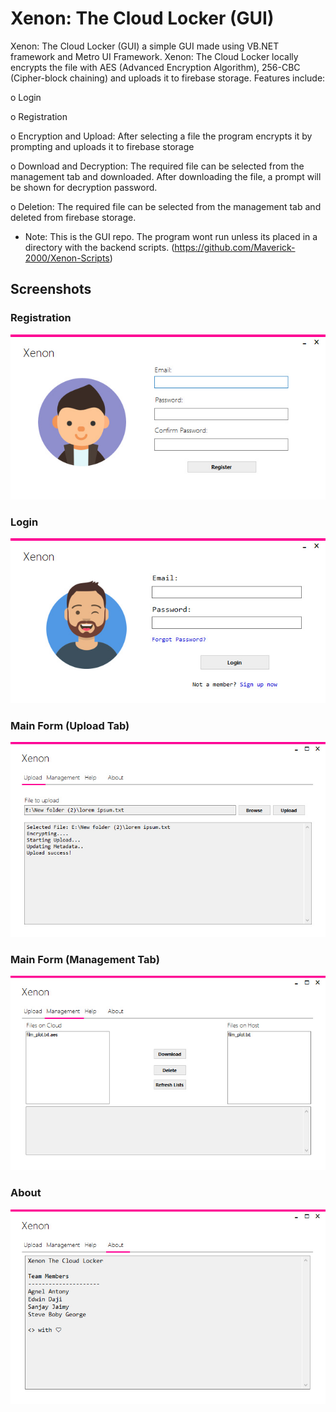 <h1>Xenon: The Cloud Locker (GUI)</h1>
 
 Xenon: The Cloud Locker (GUI) a simple GUI made using VB.NET framework and Metro UI Framework. Xenon: The Cloud Locker locally encrypts the file with AES (Advanced Encryption Algorithm), 256-CBC (Cipher-block chaining) and uploads it to firebase storage. Features include:
 
 o Login  

 o Registration  
 
 o Encryption and Upload:
 After selecting a file the program encrypts it by prompting and uploads it to firebase storage 

 o Download and Decryption:
 The required file can be selected from the management tab and downloaded. After downloading the file, a prompt will be shown for decryption password.

 o Deletion:
 The required file can be selected from the management tab and deleted from firebase storage.

* Note: This is the GUI repo. The program wont run unless its placed in a directory with the backend scripts. (https://github.com/Maverick-2000/Xenon-Scripts)

<h2> Screenshots </h2>
<h3> Registration </h3>

![Registration](https://raw.githubusercontent.com/Maverick-2000/Xenon-GUI/master/Screenshots/screenie-0.jpg)

<h3> Login </h3>

![Login](https://raw.githubusercontent.com/Maverick-2000/Xenon-GUI/master/Screenshots/screenie-1.jpg)

<h3> Main Form (Upload Tab) </h3>

![Main Form (Upload Tab)](https://raw.githubusercontent.com/Maverick-2000/Xenon-GUI/master/Screenshots/screenie-2.jpg)

<h3> Main Form (Management Tab) </h3>

![Main Form (Management Tab)](https://raw.githubusercontent.com/Maverick-2000/Xenon-GUI/master/Screenshots/screenie-4.jpg)

<h3> About </h3>

![About](https://raw.githubusercontent.com/Maverick-2000/Xenon-GUI/master/Screenshots/screenie-6.jpg)
